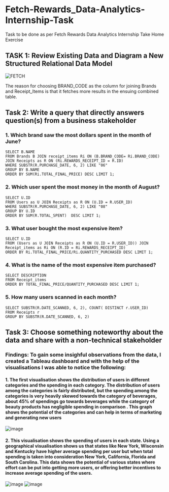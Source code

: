 # Fetch-Rewards_Data-Analytics-Internship-Task
Task to be done as per Fetch Rewards Data Analytics Internship Take Home Exercise

## <B> TASK 1: Review Existing Data and Diagram a New Structured Relational Data Model </B>
![FETCH](https://user-images.githubusercontent.com/56999854/216743660-1a6a539b-5a34-4d8d-9f6f-1f3c76e716e5.png)


The reason for choosing BRAND_CODE as the column for joining Brands and Receipt_Items is that it fetches more results in the ensuing combined table.


## <B> Task 2: Write a query that directly answers question(s) from a business stakeholder </B>

### 1. Which brand saw the most dollars spent in the month of June?
```
SELECT B.NAME
FROM Brands B JOIN receipt_items Ri ON (B.BRAND_CODE= Ri.BRAND_CODE) JOIN Receipts as R ON (Ri.REWARDS_RECEIPT_ID = R.ID)
WHERE SUBSTR(R.PURCHASE_DATE, 6, 2) LIKE "06"
GROUP BY B.NAME
ORDER BY SUM(Ri.TOTAL_FINAL_PRICE) DESC LIMIT 1;
```
### 2. Which user spent the most money in the month of August?
```
SELECT U.ID
FROM Users as U JOIN Receipts as R ON (U.ID = R.USER_ID)
WHERE SUBSTR(R.PURCHASE_DATE, 6, 2) LIKE "08"
GROUP BY U.ID
ORDER BY SUM(R.TOTAL_SPENT)  DESC LIMIT 1;
```

### 3. What user bought the most expensive item?
```
SELECT U.ID
FROM (Users as U JOIN Receipts as R ON (U.ID = R.USER_ID)) JOIN Receipt_items as Ri ON (R.ID = Ri.REWARDS_RECEIPT_ID)
ORDER BY Ri.TOTAL_FINAL_PRICE/Ri.QUANTITY_PURCHASED DESC LIMIT 1;
```

### 4. What is the name of the most expensive item purchased?
```
SELECT DESCRIPTION
FROM Receipt_items
ORDER BY TOTAL_FINAL_PRICE/QUANTITY_PURCHASED DESC LIMIT 1;
```

### 5. How many users scanned in each month?
```
SELECT SUBSTR(R.DATE_SCANNED, 6, 2), COUNT( DISTINCT r.USER_ID) 
FROM Receipts r 
GROUP BY SUBSTR(R.DATE_SCANNED, 6, 2)
```

## Task 3: Choose something noteworthy about the data and share with a non-technical stakeholder

### Findings: To gain some insighful observations from the data, I created a Tableau dashboard and with the help of the visualisations I was able to notice the following:
 
#### 1. The first visualisation shows the distribution of users in different categories and the spending in each category. The distribution of users among the categories is fairly distributed, but the spending among the categories is very heavily skewed towards the category of beverages, about 45% of spendings go towards beverages while the category of beauty products has negligible spending in comparison . This graph shows the potential of the categories and can help in terms of marketing and generating new users

![image](https://user-images.githubusercontent.com/56999854/216748484-1f329443-f2da-4118-bd6f-e10ec1d440cf.png)

#### 2. This visualisation shows the spending of users in each state. Using a geographical visualisation shows us that states like New York, Wisconsin and Kentucky have higher average spending per user but when total spending is taken into consideration New York, California, Florida and South Carolina. This data shows the potential of various states where effort can be put into getting more users, or offering better incentives to increase average spending of the users.

![image](https://user-images.githubusercontent.com/56999854/216753837-0ab42f7a-58fe-45f4-a775-7d2dde695d16.png)
![image](https://user-images.githubusercontent.com/56999854/216753899-3b28cd3b-9826-45de-8727-71bcbda4234f.png)
